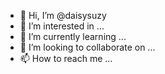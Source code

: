 - 👋 Hi, I’m @daisysuzy
- 👀 I’m interested in ...
- 🌱 I’m currently learning ...
- 💞️ I’m looking to collaborate on ...
- 📫 How to reach me ...

<!---
daisysuzy/daisysuzy is a ✨ special ✨ repository because its `README.md` (this file) appears on your GitHub profile.
You can click the Preview link to take a look at your changes.
--->
